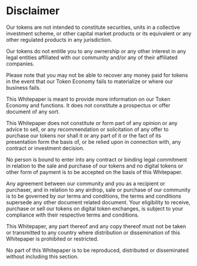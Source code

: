 # Disclaimer

Our tokens are not intended to constitute securities, units in a collective investment scheme, or other capital market products or its equivalent or any other regulated products in any jurisdiction.

Our tokens do not entitle you to any ownership or any other interest in any legal entities affiliated with our community and/or any of their affiliated companies.

Please note that you may not be able to recover any money paid for tokens in the event that our Token Economy fails to materialize or where our business fails.

This Whitepaper is meant to provide more information on our Token Economy and functions. It does not constitute a prospectus or offer document of any sort.

This Whitepaper does not constitute or form part of any opinion or any advice to sell, or any recommendation or solicitation of any offer to purchase our tokens nor shall it or any part of it or the fact of its presentation form the basis of, or be relied upon in connection with, any contract or investment decision.

No person is bound to enter into any contract or binding legal commitment in relation to the sale and purchase of our tokens and no digital tokens or other form of payment is to be accepted on the basis of this Whitepaper.

Any agreement between our community and you as a recipient or purchaser, and in relation to any airdrop, sale or purchase of our community is to be governed by our terms and conditions, the terms and conditions supersede any other document related document. Your eligibility to receive, purchase or sell our tokens on digital token exchanges, is subject to your compliance with their respective terms and conditions.

This Whitepaper, any part thereof and any copy thereof must not be taken or transmitted to any country where distribution or dissemination of this Whitepaper is prohibited or restricted.

No part of this Whitepaper is to be reproduced, distributed or disseminated without including this section.
